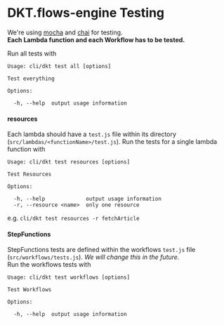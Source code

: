 # DKT.flows-engine Testing

We're using [mocha](https://mochajs.org/) and [chai](http://chaijs.com/) for testing.  
**Each Lambda function and each Workflow has to be tested.**

Run all tests with

``` shell
Usage: cli/dkt test all [options]

Test everything

Options:

  -h, --help  output usage information
```

#### resources

Each lambda should have a `test.js` file within its directory (`src/lambdas/<functionName>/test.js`).
Run the tests for a single lambda function with

```shell
Usage: cli/dkt test resources [options]

Test Resources

Options:

  -h, --help             output usage information
  -r, --resource <name>  only one resource
```

e.g. `cli/dkt test resources -r fetchArticle`


#### StepFunctions

StepFunctions tests are defined within the workflows `test.js` file (`src/workflows/tests.js`). *We will change this in the future.*  
Run the workflows tests with

```shell
Usage: cli/dkt test workflows [options]

Test Workflows

Options:

  -h, --help  output usage information
```
